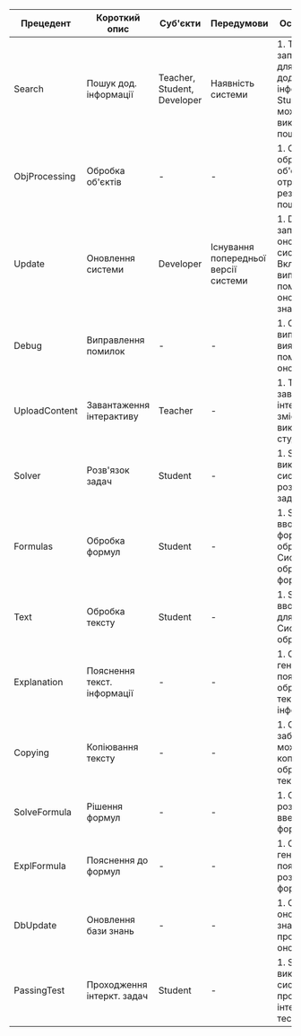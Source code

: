 | Прецедент | Короткий опис | Суб'єкти | Передумови | Основний потік | Альтернативний потік | Постумови |
|-----------|--------------|----------|------------|---------------|-----------------------|------------|
| Search    | Пошук дод. інформації | Teacher, Student, Developer | Наявність системи | 1. Teacher запускає пошук для отримання додаткової інформації. 2. Student також може використовувати пошук. | - | - |
| ObjProcessing | Обробка об'єктів | - | - | 1. Система обробляє об'єкти, які отримані в результаті пошуку. | - | - |
| Update | Оновлення системи | Developer | Існування попередньої версії системи | 1. Developer запускає процес оновлення системи. 2. Включає в себе виправлення помилок та оновлення бази знань. | - | - |
| Debug | Виправлення помилок | - | - | 1. Система виправляє виявлені помилки під час оновлення. | - | - |
| UploadContent | Завантаження інтерактиву | Teacher | - | 1. Teacher завантажує інтерактивний зміст для використання студентами. | - | - |
| Solver | Розв'язок задач | Student | - | 1. Student використовує систему для розв'язання задач. | - | - |
| Formulas | Обробка формул | Student | - | 1. Student вводить формули для обробки. 2. Система обробляє формули. | - | - |
| Text | Обробка тексту | Student | - | 1. Student вводить текст для обробки. 2. Система обробляє текст. | - | - |
| Explanation | Пояснення текст. інформації | - | - | 1. Система генерує пояснення до обробленої текстової інформації. | - | - |
| Copying | Копіювання тексту | - | - | 1. Система забезпечує можливість копіювання обробленого тексту. | - | - |
| SolveFormula | Рішення формул | - | - | 1. Система розв'язує введені формули. | - | - |
| ExplFormula | Пояснення до формул | - | - | 1. Система генерує пояснення до розв'язаних формул. | - | - |
| DbUpdate | Оновлення бази знань | - | - | 1. Система оновлює базу знань під час процесу оновлення. | - | - |
| PassingTest | Проходження інтеркт. задач | Student | - | 1. Student використовує систему для проходження інтерактивних тестів. | - | - |
